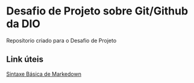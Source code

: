 # Desafio de Projeto sobre Git/Github da DIO
Reposítorio criado para o Desafio de Projeto

## Link úteis
[Sintaxe Básica de Markedown](https://www.markdownguide.org/basic-syntax/)
